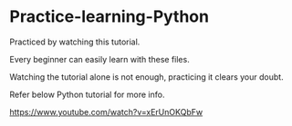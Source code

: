 # Practice-learning-Python

Practiced by watching this tutorial.

Every beginner can easily learn with these files.

Watching the tutorial alone is not enough, practicing it clears your doubt.

Refer below Python tutorial for more info.

https://www.youtube.com/watch?v=xErUnOKQbFw
